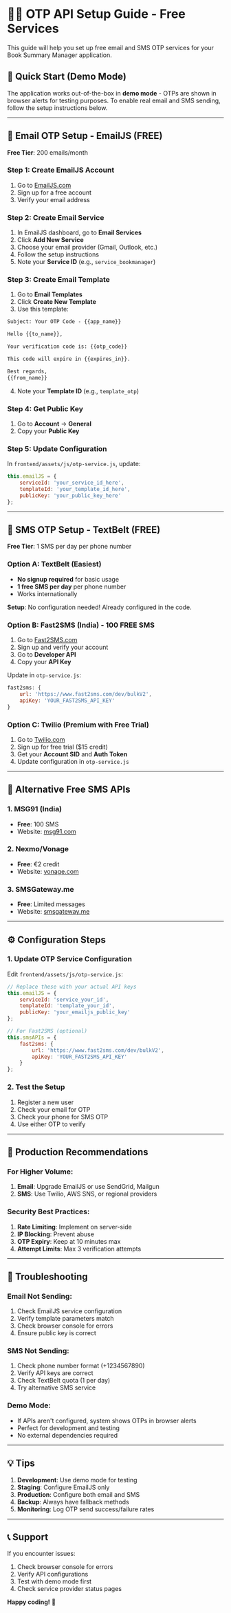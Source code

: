# 📧📱 OTP API Setup Guide - Free Services

This guide will help you set up free email and SMS OTP services for your Book Summary Manager application.

## 🚀 Quick Start (Demo Mode)

The application works out-of-the-box in **demo mode** - OTPs are shown in browser alerts for testing purposes. To enable real email and SMS sending, follow the setup instructions below.

---

## 📧 Email OTP Setup - EmailJS (FREE)

**Free Tier**: 200 emails/month

### Step 1: Create EmailJS Account
1. Go to [EmailJS.com](https://www.emailjs.com/)
2. Sign up for a free account
3. Verify your email address

### Step 2: Create Email Service
1. In EmailJS dashboard, go to **Email Services**
2. Click **Add New Service**
3. Choose your email provider (Gmail, Outlook, etc.)
4. Follow the setup instructions
5. Note your **Service ID** (e.g., `service_bookmanager`)

### Step 3: Create Email Template
1. Go to **Email Templates**
2. Click **Create New Template**
3. Use this template:

```html
Subject: Your OTP Code - {{app_name}}

Hello {{to_name}},

Your verification code is: {{otp_code}}

This code will expire in {{expires_in}}.

Best regards,
{{from_name}}
```

4. Note your **Template ID** (e.g., `template_otp`)

### Step 4: Get Public Key
1. Go to **Account** → **General**
2. Copy your **Public Key**

### Step 5: Update Configuration
In `frontend/assets/js/otp-service.js`, update:

```javascript
this.emailJS = {
    serviceId: 'your_service_id_here',
    templateId: 'your_template_id_here',
    publicKey: 'your_public_key_here'
};
```

---

## 📱 SMS OTP Setup - TextBelt (FREE)

**Free Tier**: 1 SMS per day per phone number

### Option A: TextBelt (Easiest)
- **No signup required** for basic usage
- **1 free SMS per day** per phone number
- Works internationally

**Setup**: No configuration needed! Already configured in the code.

### Option B: Fast2SMS (India) - 100 FREE SMS
1. Go to [Fast2SMS.com](https://www.fast2sms.com/)
2. Sign up and verify your account
3. Go to **Developer API**
4. Copy your **API Key**

Update in `otp-service.js`:
```javascript
fast2sms: {
    url: 'https://www.fast2sms.com/dev/bulkV2',
    apiKey: 'YOUR_FAST2SMS_API_KEY'
}
```

### Option C: Twilio (Premium with Free Trial)
1. Go to [Twilio.com](https://www.twilio.com/)
2. Sign up for free trial ($15 credit)
3. Get your **Account SID** and **Auth Token**
4. Update configuration in `otp-service.js`

---

## 🔧 Alternative Free SMS APIs

### 1. **MSG91** (India)
- **Free**: 100 SMS
- Website: [msg91.com](https://msg91.com/)

### 2. **Nexmo/Vonage**
- **Free**: €2 credit
- Website: [vonage.com](https://www.vonage.com/)

### 3. **SMSGateway.me**
- **Free**: Limited messages
- Website: [smsgateway.me](https://smsgateway.me/)

---

## ⚙️ Configuration Steps

### 1. Update OTP Service Configuration
Edit `frontend/assets/js/otp-service.js`:

```javascript
// Replace these with your actual API keys
this.emailJS = {
    serviceId: 'service_your_id',
    templateId: 'template_your_id', 
    publicKey: 'your_emailjs_public_key'
};

// For Fast2SMS (optional)
this.smsAPIs = {
    fast2sms: {
        url: 'https://www.fast2sms.com/dev/bulkV2',
        apiKey: 'YOUR_FAST2SMS_API_KEY'
    }
};
```

### 2. Test the Setup
1. Register a new user
2. Check your email for OTP
3. Check your phone for SMS OTP
4. Use either OTP to verify

---

## 🎯 Production Recommendations

### For Higher Volume:
1. **Email**: Upgrade EmailJS or use SendGrid, Mailgun
2. **SMS**: Use Twilio, AWS SNS, or regional providers

### Security Best Practices:
1. **Rate Limiting**: Implement on server-side
2. **IP Blocking**: Prevent abuse
3. **OTP Expiry**: Keep at 10 minutes max
4. **Attempt Limits**: Max 3 verification attempts

---

## 🐛 Troubleshooting

### Email Not Sending:
1. Check EmailJS service configuration
2. Verify template parameters match
3. Check browser console for errors
4. Ensure public key is correct

### SMS Not Sending:
1. Check phone number format (+1234567890)
2. Verify API keys are correct
3. Check TextBelt quota (1 per day)
4. Try alternative SMS service

### Demo Mode:
- If APIs aren't configured, system shows OTPs in browser alerts
- Perfect for development and testing
- No external dependencies required

---

## 💡 Tips

1. **Development**: Use demo mode for testing
2. **Staging**: Configure EmailJS only
3. **Production**: Configure both email and SMS
4. **Backup**: Always have fallback methods
5. **Monitoring**: Log OTP send success/failure rates

---

## 📞 Support

If you encounter issues:
1. Check browser console for errors
2. Verify API configurations
3. Test with demo mode first
4. Check service provider status pages

**Happy coding!** 🚀 